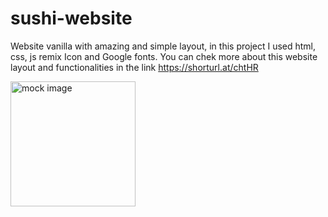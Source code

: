 # sushi-website
Website vanilla with amazing and simple layout, in this project I used html, css, js remix Icon and Google fonts. 
You can chek more about this website layout and functionalities in the link https://shorturl.at/chtHR


<img src="https://github.com/bedimcode/responsive-sushi-website/blob/main/preview.png" alt="mock image" width="200"/>

